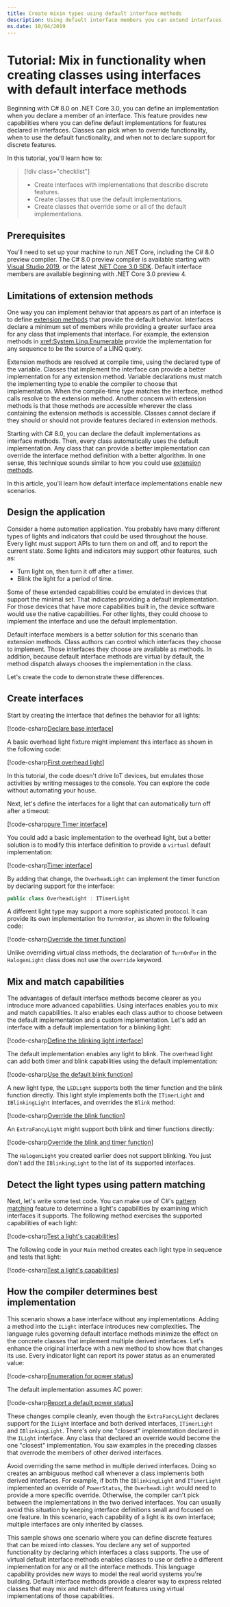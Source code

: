```yaml
---
title: Create mixin types using default interface methods
description: Using default interface members you can extend interfaces with optional default implementations for implementors.
ms.date: 10/04/2019
---
```

# Tutorial: Mix in functionality when creating classes using interfaces with default interface methods

Beginning with C# 8.0 on .NET Core 3.0, you can define an implementation when you declare a member of an interface. This feature provides new capabilities where you can define default implementations for features declared in interfaces. Classes can pick when to override functionality, when to use the default functionality, and when not to declare support for discrete features.

In this tutorial, you'll learn how to:

> [!div class="checklist"]
>
> * Create interfaces with implementations that describe discrete features.
> * Create classes that use the default implementations.
> * Create classes that override some or all of the default implementations.

## Prerequisites

You’ll need to set up your machine to run .NET Core, including the C# 8.0 preview compiler. The C# 8.0 preview compiler is available starting with [Visual Studio 2019](https://visualstudio.microsoft.com/downloads/?utm_medium=microsoft&utm_source=docs.microsoft.com&utm_campaign=inline+link&utm_content=download+vs2019), or the latest [.NET Core 3.0 SDK](https://dotnet.microsoft.com/download/dotnet-core/3.0). Default interface members are available beginning with .NET Core 3.0 preview 4.

## Limitations of extension methods

One way you can implement behavior that appears as part of an interface is to define [extension methods](../programming-guide/classes-and-structs/extension-methods.md) that provide the default behavior. Interfaces declare a minimum set of members while providing a greater surface area for any class that implements that interface. For example, the extension methods in <xref:System.Linq.Enumerable> provide the implementation for any sequence to be the source of a LINQ query.

Extension methods are resolved at compile time, using the declared type of the variable. Classes that implement the interface can provide a better implementation for any extension method. Variable declarations must match the implementing type to enable the compiler to choose that implementation. When the compile-time type matches the interface, method calls resolve to the extension method. Another concern with extension methods is that those methods are accessible wherever the class containing the extension methods is accessible. Classes cannot declare if they should or should not provide features declared in extension methods.

Starting with C# 8.0, you can declare the default implementations as interface methods. Then, every class automatically uses the default implementation. Any class that can provide a better implementation can override the interface method definition with a better algorithm. In one sense, this technique sounds similar to how you could use [extension methods](../programming-guide/classes-and-structs/extension-methods.md).

In this article, you'll learn how default interface implementations enable new scenarios.

## Design the application

Consider a home automation application. You probably have many different types of lights and indicators that could be used throughout the house. Every light must support APIs to turn them on and off, and to report the current state. Some lights and indicators may support other features, such as:

- Turn light on, then turn it off after a timer.
- Blink the light for a period of time.

Some of these extended capabilities could be emulated in devices that support the minimal set. That indicates providing a default implementation. For those devices that have more capabilities built in, the device software would use the native capabilities. For other lights, they could choose to implement the interface and use the default implementation.

Default interface members is a better solution for this scenario than extension methods. Class authors can control which interfaces they choose to implement. Those interfaces they choose are available as methods. In addition, because default interface methods are virtual by default, the method dispatch always chooses the implementation in the class. 

Let's create the code to demonstrate these differences.

## Create interfaces

Start by creating the interface that defines the behavior for all lights:

[!code-csharp[Declare base interface](~/samples/csharp/tutorials/mixins-with-interfaces/UnusedSampleCode.cs?name=SnippetILightInterfaceV1)]

A basic overhead light fixture might implement this interface as shown in the following code:

[!code-csharp[First overhead light](~/samples/csharp/tutorials/mixins-with-interfaces/UnusedExampleCode.cs?name=SnippetOverheadLightV1)]

In this tutorial, the code doesn't drive IoT devices, but emulates those activities by writing messages to the console. You can explore the code without automating your house.

Next, let's define the interfaces for a light that can automatically turn off after a timeout:

[!code-csharp[pure Timer interface](~/samples/csharp/tutorials/mixins-with-interfaces/UnusedExampleCode.cs?name=SnippetPureTimerInterface)]

You could add a basic implementation to the overhead light, but a better solution is to modify this interface definition to provide a `virtual` default implementation:

[!code-csharp[Timer interface](~/samples/csharp/tutorials/mixins-with-interfaces/ITimerLight.cs?name=SnippetTimerLightFinal)]

By adding that change, the `OverheadLight` can implement the timer function by declaring support for the interface:

```csharp
public class OverheadLight : ITimerLight
```

A different light type may support a more sophisticated protocol. It can provide its own implementation fro `TurnOnFor`, as shown in the following code:

[!code-csharp[Override the timer function](~/samples/csharp/tutorials/mixins-with-interfaces/HalogenLight.cs?name=SnippetHalogenLight)]

Unlike overriding virtual class methods, the declaration of `TurnOnFor` in the `HalogenLight` class does not use the `override` keyword. 

## Mix and match capabilities

The advantages of default interface methods become clearer as you introduce more advanced capabilities. Using interfaces enables you to mix and match capabilities. It also enables each class author to choose between the default implementation and a custom implementation. Let's add an interface with a default implementation for a blinking light:

[!code-csharp[Define the blinking light interface](~/samples/csharp/tutorials/mixins-with-interfaces/IBlinkingLight.cs?name=SnippetBlinkingLight)]

The default implementation enables any light to blink. The overhead light can add both timer and blink capabilities using the default implementation:

[!code-csharp[Use the default blink function](~/samples/csharp/tutorials/mixins-with-interfaces/OverheadLight.cs?name=SnippetOverheadLight)]

A new light type, the `LEDLight` supports both the timer function and the blink function directly. This light style implements both the `ITimerLight` and `IBlinkingLight` interfaces, and overrides the `Blink` method:

[!code-csharp[Override the blink function](~/samples/csharp/tutorials/mixins-with-interfaces/LEDLight.cs?name=SnippetOverheadLight)]

An `ExtraFancyLight` might support both blink and timer functions directly:

[!code-csharp[Override the blink and timer function](~/samples/csharp/tutorials/mixins-with-interfaces/ExtraFancyLight.cs?name=SnippetExtraFancyLight)]

The `HalogenLight` you created earlier does not support blinking. You just don't add the `IBlinkingLight` to the list of its supported interfaces.

## Detect the light types using pattern matching

Next, let's write some test code. You can make use of C#'s [pattern matching](../pattern-matching.md) feature to determine a light's capabilities by examining which interfaces it supports.  The following method exercises the supported capabilities of each light:

[!code-csharp[Test a light's capabilities](~/samples/csharp/tutorials/mixins-with-interfaces/Program.cs?name=SnippetTestLightFunctions)]

The following code in your `Main` method creates each light type in sequence and tests that light:

[!code-csharp[Test a light's capabilities](~/samples/csharp/tutorials/mixins-with-interfaces/Program.cs?name=SnippetMainMethod)]

## How the compiler determines best implementation

This scenario shows a base interface without any implementations. Adding a method into the `ILight` interface introduces new complexities. The language rules governing default interface methods minimize the effect on the concrete classes that implement multiple derived interfaces. Let's enhance the original interface with a new method to show how that changes its use. Every indicator light can report its power status as an enumerated value:

[!code-csharp[Enumeration for power status](~/samples/csharp/tutorials/mixins-with-interfaces/ILight.cs?name=SnippetPowerStatus)]

The default implementation assumes AC power:

[!code-csharp[Report a default power status](~/samples/csharp/tutorials/mixins-with-interfaces/ILight.cs?name=SnippetILightInterface)]

These changes compile cleanly, even though the `ExtraFancyLight` declares support for the `ILight` interface and both derived interfaces, `ITimerLight` and `IBlinkingLight`. There's only one "closest" implementation declared in the `ILight` interface. Any class that declared an override would become the one "closest" implementation. You saw examples in the preceding classes that overrode the members of other derived interfaces.

Avoid overriding the same method in multiple derived interfaces. Doing so creates an ambiguous method call whenever a class implements both derived interfaces. For example, if both the `IBlinkingLight` and `ITimerLight` implemented an override of `PowerStatus`, the `OverheadLight` would need to provide a more specific override. Otherwise, the compiler can't pick between the implementations in the two derived interfaces. You can usually avoid this situation by keeping interface definitions small and focused on one feature. In this scenario, each capability of a light is its own interface; multiple interfaces are only inherited by classes.

This sample shows one scenario where you can define discrete features that can be mixed into classes. You declare any set of supported functionality by declaring which interfaces a class supports. The use of virtual default interface methods enables classes to use or define a different implementation for any or all the interface methods. This language capability provides new ways to model the real world systems you're building. Default interface methods provide a clearer way to express related classes that may mix and match different features using virtual implementations of those capabilities.
